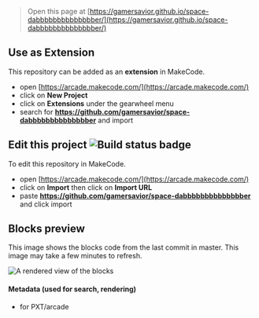  


> Open this page at [https://gamersavior.github.io/space-dabbbbbbbbbbbbbber/](https://gamersavior.github.io/space-dabbbbbbbbbbbbbber/)

## Use as Extension

This repository can be added as an **extension** in MakeCode.

* open [https://arcade.makecode.com/](https://arcade.makecode.com/)
* click on **New Project**
* click on **Extensions** under the gearwheel menu
* search for **https://github.com/gamersavior/space-dabbbbbbbbbbbbbber** and import

## Edit this project ![Build status badge](https://github.com/gamersavior/space-dabbbbbbbbbbbbbber/workflows/MakeCode/badge.svg)

To edit this repository in MakeCode.

* open [https://arcade.makecode.com/](https://arcade.makecode.com/)
* click on **Import** then click on **Import URL**
* paste **https://github.com/gamersavior/space-dabbbbbbbbbbbbbber** and click import

## Blocks preview

This image shows the blocks code from the last commit in master.
This image may take a few minutes to refresh.

![A rendered view of the blocks](https://github.com/gamersavior/space-dabbbbbbbbbbbbbber/raw/master/.github/makecode/blocks.png)

#### Metadata (used for search, rendering)

* for PXT/arcade
<script src="https://makecode.com/gh-pages-embed.js"></script><script>makeCodeRender("{{ site.makecode.home_url }}", "{{ site.github.owner_name }}/{{ site.github.repository_name }}");</script>

